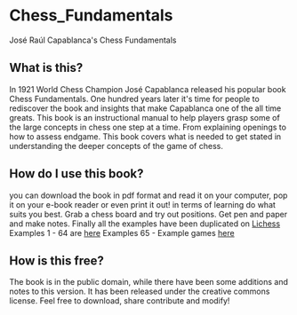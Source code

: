 # Chess_Fundamentals
José Raúl Capablanca's Chess Fundamentals

## What is this?
In 1921 World Chess Champion José Capablanca released his popular book Chess Fundamentals. One hundred years later it's time for people to rediscover the book and insights that make Capablanca one of the all time greats. 
This book is an instructional manual to help players grasp some of the large concepts in chess one step at a time. From explaining openings to how to assess endgame. This book covers what is needed to get stated in understanding the deeper concepts of the game of chess.

## How do I use this book?
you can download the book in pdf format and read it on your computer, pop it on your e-book reader or even print it out! in terms of learning do what suits you best. Grab a chess board and try out positions. Get pen and paper and make notes. Finally all the examples have been duplicated on [Lichess](lichess.org)
Examples 1 - 64 are [here](https://lichess.org/study/uL7pPw98)
Examples 65 - Example games [here](https://lichess.org/study/k3M5fqR7)

## How is this free?
The book is in the public domain, while there have been some additions and notes to this version. It has been released under the creative commons license. Feel free to download, share contribute and modify!
